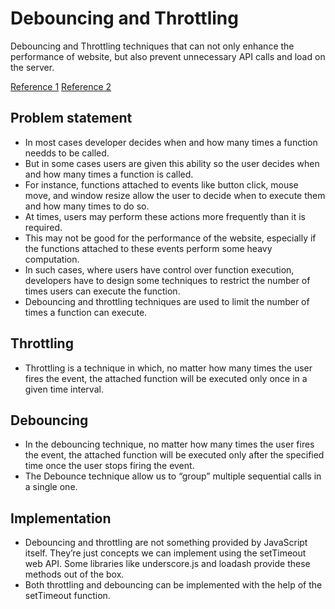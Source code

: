 # Debouncing and Throttling

Debouncing and Throttling techniques that can not only enhance the performance of website, but also prevent unnecessary API calls and load on the server.

[Reference 1](https://www.telerik.com/blogs/debouncing-and-throttling-in-javascript)
[Reference 2](https://css-tricks.com/debouncing-throttling-explained-examples/)

## Problem statement

- In most cases developer decides when and how many times a function needds to be called.
- But in some cases users are given this ability so the user decides when and how many times a function is called.
- For instance, functions attached to events like button click, mouse move, and window resize allow the user to decide when to execute them and how many times to do so.
- At times, users may perform these actions more frequently than it is required.
- This may not be good for the performance of the website, especially if the functions attached to these events perform some heavy computation.
- In such cases, where users have control over function execution, developers have to design some techniques to restrict the number of times users can execute the function.
- Debouncing and throttling techniques are used to limit the number of times a function can execute.

## Throttling

- Throttling is a technique in which, no matter how many times the user fires the event, the attached function will be executed only once in a given time interval.

## Debouncing

- In the debouncing technique, no matter how many times the user fires the event, the attached function will be executed only after the specified time once the user stops firing the event.
- The Debounce technique allow us to “group” multiple sequential calls in a single one.

## Implementation

- Debouncing and throttling are not something provided by JavaScript itself. They’re just concepts we can implement using the setTimeout web API. Some libraries like underscore.js and loadash provide these methods out of the box.
- Both throttling and debouncing can be implemented with the help of the setTimeout function.
